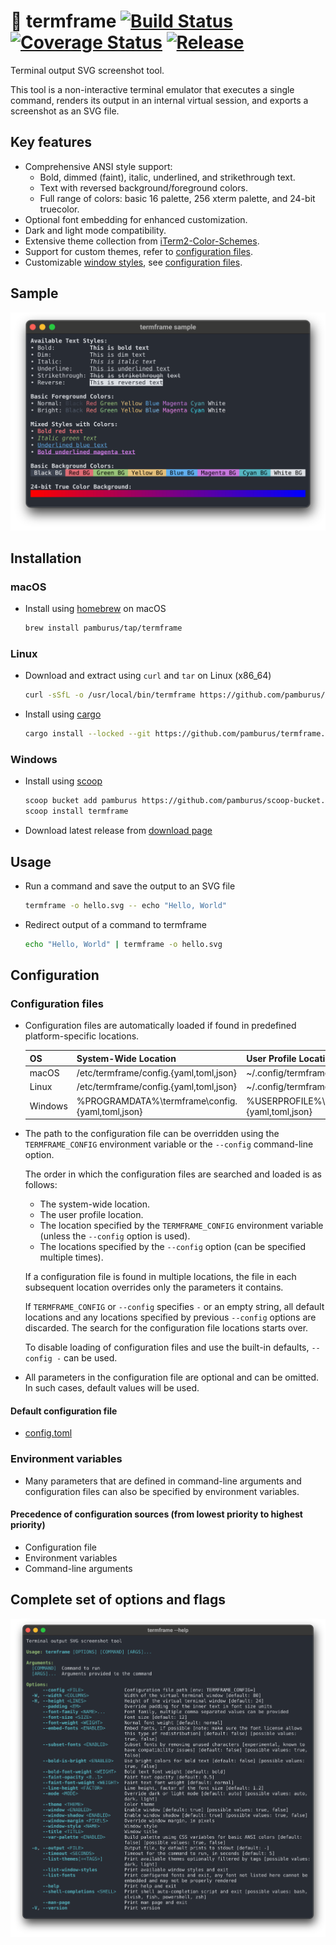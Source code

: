 # 📸 termframe [![Build Status][ci-img]][ci] [![Coverage Status][cov-img]][cov] [![Release][release-img]][release]

Terminal output SVG screenshot tool.

This tool is a non-interactive terminal emulator that executes a single command, renders its output in an internal virtual session, and exports a screenshot as an SVG file.

## Key features

* Comprehensive ANSI style support:
  * Bold, dimmed (faint), italic, underlined, and strikethrough text.
  * Text with reversed background/foreground colors.
  * Full range of colors: basic 16 palette, 256 xterm palette, and 24-bit truecolor.
* Optional font embedding for enhanced customization.
* Dark and light mode compatibility.
* Extensive theme collection from [iTerm2-Color-Schemes](https://github.com/mbadolato/iTerm2-Color-Schemes).
* Support for custom themes, refer to [configuration files](#configuration-files).
* Customizable [window styles](assets/window-styles/macos.toml), see [configuration files](#configuration-files).

## Sample

<p align="center">
    <picture>
    <source media="(prefers-color-scheme: dark)" srcset="doc/sample-dark.svg" />
    <source media="(prefers-color-scheme: light)" srcset="doc/sample-light.svg" />
    <img alt="screenshot" src="doc/sample-dark.svg" />
    </picture>
</p>

## Installation

### macOS

* Install using [homebrew](https://brew.sh) on macOS

  ```sh
  brew install pamburus/tap/termframe
  ```

### Linux

* Download and extract using `curl` and `tar` on Linux (x86_64)

    ```sh
    curl -sSfL -o /usr/local/bin/termframe https://github.com/pamburus/termframe/releases/latest/download/termframe-linux-x86_64-musl.tar.gz | tar xz
    ```

* Install using [cargo](https://www.rust-lang.org/tools/install)

    ```sh
    cargo install --locked --git https://github.com/pamburus/termframe.git
    ```

### Windows

* Install using [scoop](https://scoop.sh)

    ```sh
    scoop bucket add pamburus https://github.com/pamburus/scoop-bucket.git
    scoop install termframe
    ```

* Download latest release from [download page](https://github.com/pamburus/termframe/releases/latest)

## Usage

* Run a command and save the output to an SVG file

    ```sh
    termframe -o hello.svg -- echo "Hello, World"
    ```

* Redirect output of a command to termframe

    ```sh
    echo "Hello, World" | termframe -o hello.svg
    ```

## Configuration

### Configuration files

* Configuration files are automatically loaded if found in predefined platform-specific locations.

    | OS      | System-Wide Location                     | User Profile Location                                          |
    | ------- | ---------------------------------------- |  ------------------------------------------------------- |
    | macOS   | /etc/termframe/config.{yaml,toml,json}          | ~/.config/termframe/config.{yaml,toml,json}                     |
    | Linux   | /etc/termframe/config.{yaml,toml,json}          | ~/.config/termframe/config.{yaml,toml,json}                     |
    | Windows | %PROGRAMDATA%\termframe\config.{yaml,toml,json} | %USERPROFILE%\AppData\Roaming\termframe\config.{yaml,toml,json} |

* The path to the configuration file can be overridden using the `TERMFRAME_CONFIG` environment variable or the `--config` command-line option.

  The order in which the configuration files are searched and loaded is as follows:
  * The system-wide location.
  * The user profile location.
  * The location specified by the `TERMFRAME_CONFIG` environment variable (unless the `--config` option is used).
  * The locations specified by the `--config` option (can be specified multiple times).

  If a configuration file is found in multiple locations, the file in each subsequent location overrides only the parameters it contains.

  If `TERMFRAME_CONFIG` or `--config` specifies `-` or an empty string, all default locations and any locations specified by previous `--config` options are discarded. The search for the configuration file locations starts over.

  To disable loading of configuration files and use the built-in defaults, `--config -` can be used.

* All parameters in the configuration file are optional and can be omitted. In such cases, default values will be used.

#### Default configuration file

* [config.toml](assets/config.toml)

### Environment variables

* Many parameters that are defined in command-line arguments and configuration files can also be specified by environment variables.

#### Precedence of configuration sources (from lowest priority to highest priority)

* Configuration file
* Environment variables
* Command-line arguments

## Complete set of options and flags

<p align="center">
    <picture>
    <source media="(prefers-color-scheme: dark)" srcset="doc/help-dark.svg" />
    <source media="(prefers-color-scheme: light)" srcset="doc/help-light.svg" />
    <img alt="screenshot" src="doc/help-dark.svg" />
    </picture>
</p>

[ci-img]: https://github.com/pamburus/termframe/actions/workflows/ci.yml/badge.svg
[ci]: https://github.com/pamburus/termframe/actions/workflows/ci.yml
[cov-img]: https://codecov.io/gh/pamburus/termframe/graph/badge.svg?token=HI21W7NJEE
[cov]: https://codecov.io/gh/pamburus/termframe
[release-img]: https://img.shields.io/github/v/release/pamburus/termframe?sort=semver
[release]: https://github.com/pamburus/termframe/releases/latest
